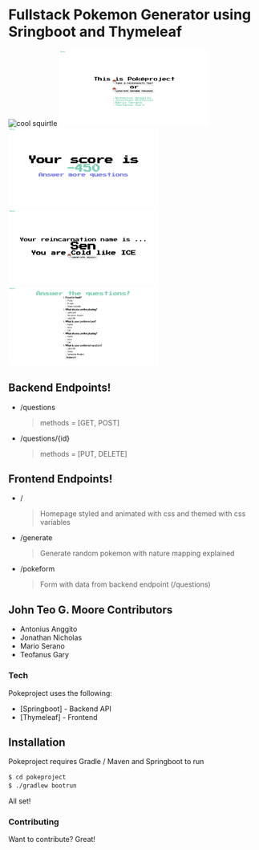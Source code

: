 # Fullstack Pokemon Generator using Sringboot and Thymeleaf

![cool squirtle](https://images-ext-1.discordapp.net/external/VRp_nRYeDVeWrvZJK7ySxIOhK6FAtwfWKmrOFB3Fees/https/imgur.com/OM52HE1.gif)
<img src="./static/demo0.png" width="300px"/>
<img src="./static/demo1.png" width="300px"/>
<img src="./static/demo2.png" width="300px"/>
<img src="./static/demo3.png" width="300px"/>

## Backend Endpoints!

- /questions
  > methods = [GET, POST]
- /questions/{id}
  > methods = [PUT, DELETE]

## Frontend Endpoints!

- /
  > Homepage styled and animated with css and themed with css variables
- /generate
  > Generate random pokemon with nature mapping explained
- /pokeform
  > Form with data from backend endpoint (/questions)

## John Teo G. Moore Contributors

- Antonius Anggito
- Jonathan Nicholas
- Mario Serano
- Teofanus Gary

### Tech

Pokeproject uses the following:

- [Springboot] - Backend API
- [Thymeleaf] - Frontend

## Installation

Pokeproject requires Gradle / Maven and Springboot to run

```sh
$ cd pokeproject
$ ./gradlew bootrun
```

All set!

### Contributing

Want to contribute? Great!
